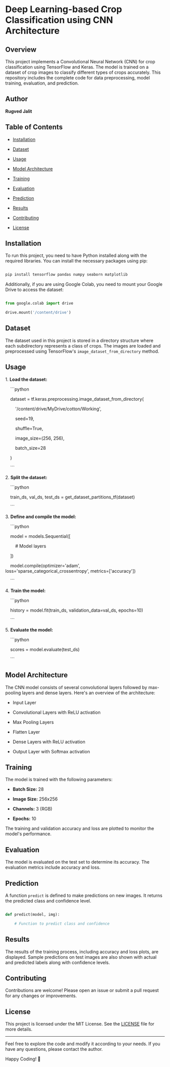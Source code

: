 # Deep Learning-based Crop Classification using CNN Architecture

## Overview

This project implements a Convolutional Neural Network (CNN) for crop classification using TensorFlow and Keras. The model is trained on a dataset of crop images to classify different types of crops accurately. This repository includes the complete code for data preprocessing, model training, evaluation, and prediction.

## Author

**Rugved Jalit**

## Table of Contents

- [Installation](#installation)

- [Dataset](#dataset)

- [Usage](#usage)

- [Model Architecture](#model-architecture)

- [Training](#training)

- [Evaluation](#evaluation)

- [Prediction](#prediction)

- [Results](#results)

- [Contributing](#contributing)

- [License](#license)

## Installation

To run this project, you need to have Python installed along with the required libraries. You can install the necessary packages using pip:

```bash

pip install tensorflow pandas numpy seaborn matplotlib

```

Additionally, if you are using Google Colab, you need to mount your Google Drive to access the dataset:

```python

from google.colab import drive

drive.mount('/content/drive')

```

## Dataset

The dataset used in this project is stored in a directory structure where each subdirectory represents a class of crops. The images are loaded and preprocessed using TensorFlow's `image_dataset_from_directory` method.

## Usage

1\. **Load the dataset:**

    ```python

    dataset = tf.keras.preprocessing.image_dataset_from_directory(

        '/content/drive/MyDrive/cotton/Working',

        seed=19,

        shuffle=True,

        image_size=(256, 256),

        batch_size=28

    )

    ```

2\. **Split the dataset:**

    ```python

    train_ds, val_ds, test_ds = get_dataset_partitions_tf(dataset)

    ```

3\. **Define and compile the model:**

    ```python

    model = models.Sequential([

        # Model layers

    ])

    model.compile(optimizer='adam', loss='sparse_categorical_crossentropy', metrics=['accuracy'])

    ```

4\. **Train the model:**

    ```python

    history = model.fit(train_ds, validation_data=val_ds, epochs=10)

    ```

5\. **Evaluate the model:**

    ```python

    scores = model.evaluate(test_ds)

    ```

## Model Architecture

The CNN model consists of several convolutional layers followed by max-pooling layers and dense layers. Here's an overview of the architecture:

- Input Layer

- Convolutional Layers with ReLU activation

- Max Pooling Layers

- Flatten Layer

- Dense Layers with ReLU activation

- Output Layer with Softmax activation

## Training

The model is trained with the following parameters:

- **Batch Size:** 28

- **Image Size:** 256x256

- **Channels:** 3 (RGB)

- **Epochs:** 10

The training and validation accuracy and loss are plotted to monitor the model's performance.

## Evaluation

The model is evaluated on the test set to determine its accuracy. The evaluation metrics include accuracy and loss.

## Prediction

A function `predict` is defined to make predictions on new images. It returns the predicted class and confidence level.

```python

def predict(model, img):

    # Function to predict class and confidence

```

## Results

The results of the training process, including accuracy and loss plots, are displayed. Sample predictions on test images are also shown with actual and predicted labels along with confidence levels.

## Contributing

Contributions are welcome! Please open an issue or submit a pull request for any changes or improvements.

## License

This project is licensed under the MIT License. See the [LICENSE](LICENSE) file for more details.

---

Feel free to explore the code and modify it according to your needs. If you have any questions, please contact the author.

Happy Coding! 🌾
